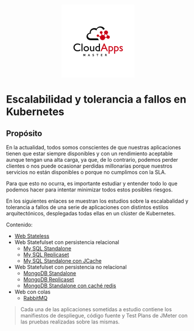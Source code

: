 
<div align="center">
  <a href="https://online.urjc.es/es/para-futuros-estudiantes/ensenanzas-propias/master-en-cloud-apps">
    <img src="./Images/LogoMCA.png" alt="Logo" width="200" height="200">
  </a>
</div>

# Escalabilidad y tolerancia a fallos en Kubernetes

## Propósito

En la actualidad, todos somos conscientes de que nuestras aplicaciones tienen que estar siempre disponibles y con un rendimiento aceptable aunque tengan una alta carga, ya que, de lo contrario, podemos perder clientes o nos puede ocasionar perdidas millonarias porque nuestros servicios no están disponibles o porque no cumplimos con la SLA.

Para que esto no ocurra, es importante estudiar y entender todo lo que podemos hacer para intentar minimizar todos estos posibles riesgos.

En los siguientes enlaces se muestran los estudios sobre la escalabalidad y tolerancia a fallos de una serie de aplicaciones con distintos estilos arquitectónicos, desplegadas todas ellas en un clúster de Kubernetes.

Contenido:
* [Web Stateless]
* Web Statefulset con persistencia relacional
  * [My SQL Standalone]
  * [My SQL Replicaset]
  * [My SQL Standalone con JCache]
* Web Statefulset con persistencia no relacional
  * [MongoDB Standalone]
  * [MongoDB Replicaset]
  * [MongoDB Standalone con caché redis]
* Web con colas
  * [RabbitMQ]

> Cada una de las aplicaciones sometidas a estudio contiene los manifiestos de despliegue, código fuente y Test Plans de JMeter con las pruebas realizadas sobre las mismas.
        
  [//]: # (References)

  [Web Stateless]: <webStatelessGatos/Readme.md#WEB STATELESS GATOS>
  [My SQL Standalone]: <webMySQL/standalone/Readme.md#WEB MYSQL STANDALONE>
  [My SQL Replicaset]: <webMySQL/replicaset/Readme.md#WEB MYSQL REPLICASET>
  [My SQL Standalone con JCache]: <webJcache/README.md#WEB JCACHE CON HAZLECAST>
  [MongoDB Standalone]: <webMongo/standalone/README.md#WEB MONGODB STANDALONE>
  [MongoDB Replicaset]: <webMongo/replicaset/README.md#WEB MONGODB REPLICASET>
  [MongoDB Standalone con caché redis]: <webMongoRedis/README.md#WEB MONGODB CON CACHÉ REDIS>
  [RabbitMQ]: <RabbitMQ/README.md#rabbitmq>


